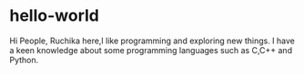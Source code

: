 # hello-world
Hi People,
Ruchika here,I like programming and exploring new things.
I have a keen knowledge about some programming languages such as C,C++ and Python.
